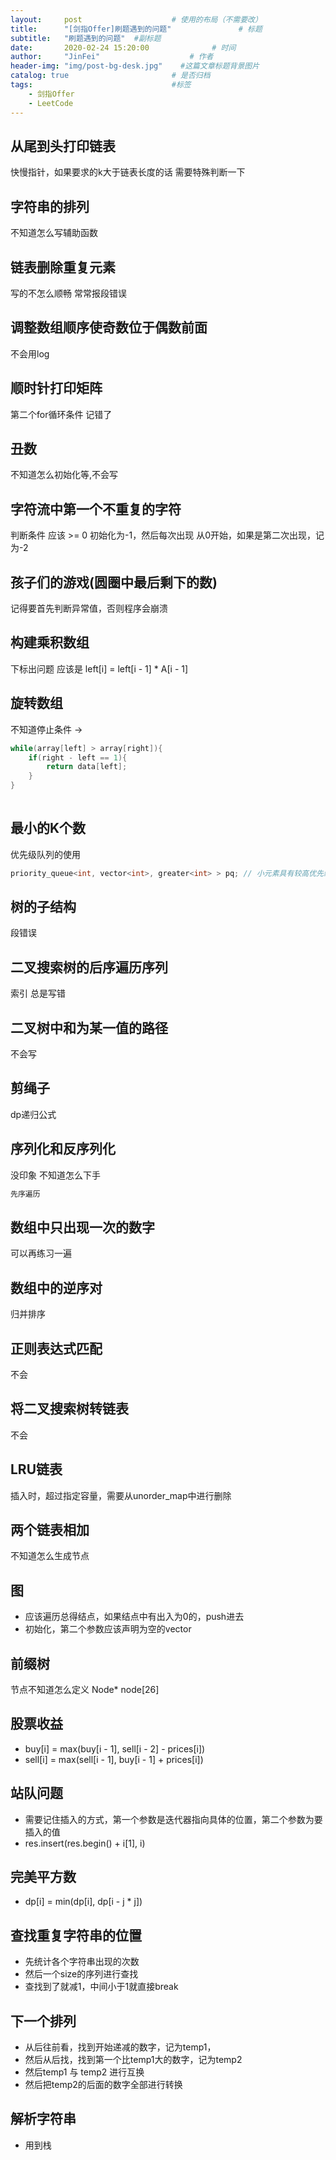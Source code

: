 ```yaml
---
layout:     post                    # 使用的布局（不需要改） 
title:      "[剑指Offer]刷题遇到的问题"               # 标题  
subtitle:   "刷题遇到的问题"  #副标题 
date:       2020-02-24 15:20:00              # 时间 
author:     "JinFei"                    # 作者 
header-img: "img/post-bg-desk.jpg"    #这篇文章标题背景图片 
catalog: true                       # 是否归档 
tags:                               #标签     
    - 剑指Offer
    - LeetCode
---
```


## 从尾到头打印链表
快慢指针，如果要求的k大于链表长度的话 需要特殊判断一下

## 字符串的排列
不知道怎么写辅助函数    

## 链表删除重复元素
写的不怎么顺畅 常常报段错误

## 调整数组顺序使奇数位于偶数前面
不会用log

## 顺时针打印矩阵
第二个for循环条件 记错了

## 丑数
不知道怎么初始化等,不会写

## 字符流中第一个不重复的字符
判断条件 应该 >= 0 初始化为-1，然后每次出现 从0开始，如果是第二次出现，记为-2

## 孩子们的游戏(圆圈中最后剩下的数)
记得要首先判断异常值，否则程序会崩溃

## 构建乘积数组
下标出问题 应该是 left[i] = left[i - 1] * A[i - 1]

## 旋转数组
不知道停止条件 -> 
```C++
while(array[left] > array[right]){
    if(right - left == 1){
        return data[left];
    }
}
                    
```
## 最小的K个数
优先级队列的使用 
```C++
priority_queue<int, vector<int>, greater<int> > pq; // 小元素具有较高优先级
```

## 树的子结构
段错误

## 二叉搜索树的后序遍历序列
索引 总是写错

## 二叉树中和为某一值的路径
不会写

## 剪绳子
dp递归公式

## 序列化和反序列化
没印象 不知道怎么下手
```C++
先序遍历
```

## 数组中只出现一次的数字
可以再练习一遍

## 数组中的逆序对
归并排序

## 正则表达式匹配
不会

## 将二叉搜索树转链表
不会

## LRU链表
插入时，超过指定容量，需要从unorder_map中进行删除

## 两个链表相加
不知道怎么生成节点

## 图
- 应该遍历总得结点，如果结点中有出入为0的，push进去
- 初始化，第二个参数应该声明为空的vector

## 前缀树
节点不知道怎么定义 Node* node[26]

## 股票收益
- buy[i] = max(buy[i - 1], sell[i - 2] - prices[i])
- sell[i] = max(sell[i - 1], buy[i - 1] + prices[i])

## 站队问题
- 需要记住插入的方式，第一个参数是迭代器指向具体的位置，第二个参数为要插入的值
- res.insert(res.begin() + i[1], i)

## 完美平方数
- dp[i] = min(dp[i], dp[i - j * j])

## 查找重复字符串的位置
- 先统计各个字符串出现的次数
- 然后一个size的序列进行查找
- 查找到了就减1，中间小于1就直接break

## 下一个排列
- 从后往前看，找到开始递减的数字，记为temp1， 
- 然后从后找，找到第一个比temp1大的数字，记为temp2
- 然后temp1 与 temp2 进行互换
- 然后把temp2的后面的数字全部进行转换

## 解析字符串
- 用到栈
